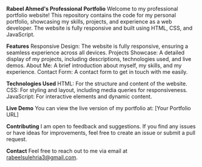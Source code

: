 **Rabeel Ahmed's Professional Portfolio**
Welcome to my professional portfolio website! This repository contains the code for my personal portfolio, showcasing my skills, projects, and experience as a web developer. The website is fully responsive and built using HTML, CSS, and JavaScript.

**Features**
Responsive Design: The website is fully responsive, ensuring a seamless experience across all devices.
Projects Showcase: A detailed display of my projects, including descriptions, technologies used, and live demos.
About Me: A brief introduction about myself, my skills, and my experience.
Contact Form: A contact form to get in touch with me easily.

**Technologies Used**
HTML: For the structure and content of the website.
CSS: For styling and layout, including media queries for responsiveness.
JavaScript: For interactive elements and dynamic content.

**Live Demo**
You can view the live version of my portfolio at: [Your Portfolio URL]

**Contributing**
I am open to feedback and suggestions. If you find any issues or have ideas for improvements, feel free to create an issue or submit a pull request.

**Contact**
Feel free to reach out to me via email at rabeelsulehria3@gmail.com.
